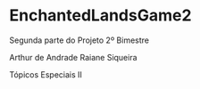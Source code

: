 # EnchantedLandsGame2

Segunda parte do Projeto 2º Bimestre

Arthur de Andrade
Raiane Siqueira

Tópicos Especiais II 
